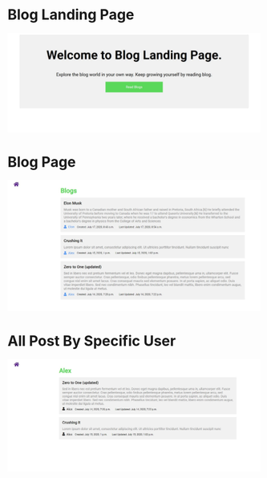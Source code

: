 <h1>Blog Landing Page</h1>

![](readme_img/land.jpg)

<h1>Blog Page</h1>

![](readme_img/blogs.jpg)

<h1>All Post By Specific User</h1>

![](readme_img/specific.jpg)

